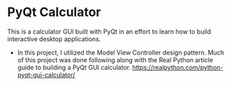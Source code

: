 # PyQt Calculator
This is a calculator GUI built with PyQt in an effort to learn how to build interactive desktop applications.
* In this project, I utilized the Model View Controller design pattern.
Much of this project was done following along with the Real Python article guide to building a PyQt GUI calculator.
https://realpython.com/python-pyqt-gui-calculator/